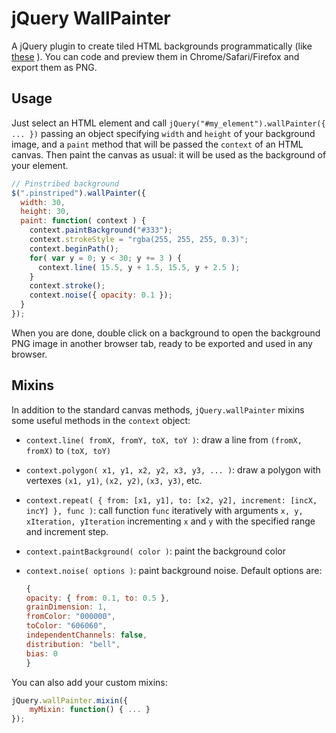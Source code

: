 jQuery WallPainter
==================

A jQuery plugin to create tiled HTML backgrounds programmatically (like [these](http://www.lucaongaro.eu/demos/jquery.wallpainter/) ). You can code and preview them in Chrome/Safari/Firefox and export them as PNG.

Usage
-----

Just select an HTML element and call `jQuery("#my_element").wallPainter({ ... })` passing an object specifying `width` and `height` of your background image, and a `paint` method that will be passed the `context` of an HTML canvas. Then paint the canvas as usual: it will be used as the background of your element.

```javascript
// Pinstribed background
$(".pinstriped").wallPainter({
  width: 30,
  height: 30,
  paint: function( context ) {
  	context.paintBackground("#333");
    context.strokeStyle = "rgba(255, 255, 255, 0.3)";
    context.beginPath();
    for( var y = 0; y < 30; y += 3 ) {
      context.line( 15.5, y + 1.5, 15.5, y + 2.5 );
    }
    context.stroke();
    context.noise({ opacity: 0.1 });
  }
});
```

When you are done, double click on a background to open the background PNG image in another browser tab, ready to be exported and used in any browser.


Mixins
------

In addition to the standard canvas methods, `jQuery.wallPainter` mixins some useful methods in the `context` object:

- `context.line( fromX, fromY, toX, toY )`: draw a line from `(fromX, fromX)` to `(toX, toY)`

- `context.polygon( x1, y1, x2, y2, x3, y3, ... )`: draw a polygon with vertexes `(x1, y1)`, `(x2, y2)`, `(x3, y3)`, etc.

- `context.repeat( { from: [x1, y1], to: [x2, y2], increment: [incX, incY] }, func )`: call function `func` iteratively with arguments `x, y, xIteration, yIteration` incrementing `x` and `y` with the specified range and increment step.

- `context.paintBackground( color )`: paint the background color

- `context.noise( options )`: paint background noise. Default options are:
	```javascript
	{
    opacity: { from: 0.1, to: 0.5 },
    grainDimension: 1,
    fromColor: "000000",
    toColor: "606060",
    independentChannels: false,
    distribution: "bell",
    bias: 0
  }
  ```

You can also add your custom mixins:

```javascript
jQuery.wallPainter.mixin({
	myMixin: function() { ... }
});
```
